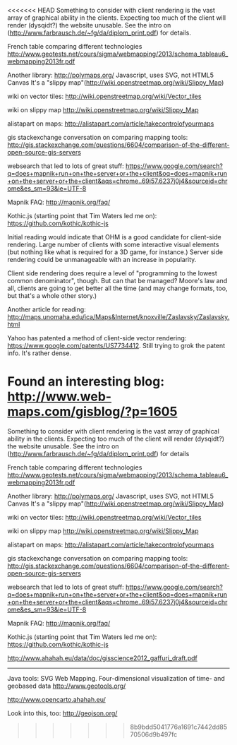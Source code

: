 <<<<<<< HEAD
Something to consider with client rendering is the vast array of graphical ability in the clients. Expecting too much of the client will render (dysqidt?) the website unusable. See the intro on (http://www.farbrausch.de/~fg/da/diplom_print.pdf) for details.

French table comparing different technologies
http://www.geotests.net/cours/sigma/webmapping/2013/schema_tableau6_webmapping2013fr.pdf

Another library:
http://polymaps.org/ Javascript, uses SVG, not HTML5 Canvas It's a "slippy map"(http://wiki.openstreetmap.org/wiki/Slippy_Map)

wiki on vector tiles: http://wiki.openstreetmap.org/wiki/Vector_tiles

wiki on slippy map http://wiki.openstreetmap.org/wiki/Slippy_Map

alistapart on maps: http://alistapart.com/article/takecontrolofyourmaps

gis stackexchange conversation on comparing mapping tools: http://gis.stackexchange.com/questions/6604/comparison-of-the-different-open-source-gis-servers

websearch that led to lots of great stuff: https://www.google.com/search?q=does+mapnik+run+on+the+server+or+the+client&oq=does+mapnik+run+on+the+server+or+the+client&aqs=chrome..69i57.6237j0j4&sourceid=chrome&es_sm=93&ie=UTF-8

Mapnik FAQ: http://mapnik.org/faq/

Kothic.js (starting point that Tim Waters led me on): https://github.com/kothic/kothic-js

Initial reading would indicate that OHM is a good candidate for client-side rendering. Large number of clients with some interactive visual elements (but nothing like what is required for a 3D game, for instance.)  Server side rendering could be unmanageable with an increase in popularity.

Client side rendering does require a level of "programming to the lowest common denominator", though. But can that be managed? Moore's law and all, clients are going to get better all the time (and may change formats, too, but that's a whole other story.)

Another article for reading: http://maps.unomaha.edu/ica/Maps&Internet/knoxville/Zaslavsky/Zaslavsky.html

Yahoo has patented a method of client-side vector rendering: https://www.google.com/patents/US7734412. Still trying to grok the patent info. It's rather dense.

Found an interesting blog:  http://www.web-maps.com/gisblog/?p=1605
=======
Something to consider with client rendering is the vast array of graphical ability in the clients. Expecting too much of the client will render (dysqidt?) the website unusable. See the intro on (http://www.farbrausch.de/~fg/da/diplom_print.pdf) for details

French table comparing different technologies
http://www.geotests.net/cours/sigma/webmapping/2013/schema_tableau6_webmapping2013fr.pdf

Another library:
http://polymaps.org/ Javascript, uses SVG, not HTML5 Canvas It's a "slippy map"(http://wiki.openstreetmap.org/wiki/Slippy_Map)

wiki on vector tiles: http://wiki.openstreetmap.org/wiki/Vector_tiles

wiki on slippy map http://wiki.openstreetmap.org/wiki/Slippy_Map

alistapart on maps: http://alistapart.com/article/takecontrolofyourmaps

gis stackexchange conversation on comparing mapping tools: http://gis.stackexchange.com/questions/6604/comparison-of-the-different-open-source-gis-servers

websearch that led to lots of great stuff: https://www.google.com/search?q=does+mapnik+run+on+the+server+or+the+client&oq=does+mapnik+run+on+the+server+or+the+client&aqs=chrome..69i57.6237j0j4&sourceid=chrome&es_sm=93&ie=UTF-8

Mapnik FAQ: http://mapnik.org/faq/

Kothic.js (starting point that Tim Waters led me on): https://github.com/kothic/kothic-js

http://www.ahahah.eu/data/doc/gisscience2012_gaffuri_draft.pdf


*************************
Java tools:
SVG Web Mapping. Four-dimensional visualization of time- and geobased data
http://www.geotools.org/

http://www.opencarto.ahahah.eu/

Look into this, too: http://geojson.org/

>>>>>>> 8b9bdd5041776a1691c7442dd8570506d9b497fc




